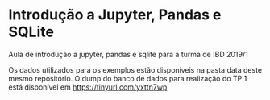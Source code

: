# Introdução a Jupyter, Pandas e SQLite

Aula de introdução a jupyter, pandas e sqlite para a turma de IBD 2019/1

Os dados utilizados para os exemplos estão disponíveis na pasta data deste mesmo repositório.
O dump do banco de dados para realização do TP 1 está disponível em https://tinyurl.com/yxttn7wp
